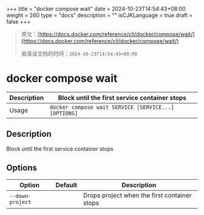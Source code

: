 +++
title = "docker compose wait"
date = 2024-10-23T14:54:43+08:00
weight = 260
type = "docs"
description = ""
isCJKLanguage = true
draft = false
+++

> 原文：[https://docs.docker.com/reference/cli/docker/compose/wait/](https://docs.docker.com/reference/cli/docker/compose/wait/)
>
> 收录该文档的时间：`2024-10-23T14:54:43+08:00`

# docker compose wait

| Description | Block until the first service container stops        |
| :---------- | ---------------------------------------------------- |
| Usage       | `docker compose wait SERVICE [SERVICE...] [OPTIONS]` |

## Description

Block until the first service container stops

## Options

| Option           | Default | Description                                  |
| ---------------- | ------- | -------------------------------------------- |
| `--down-project` |         | Drops project when the first container stops |
